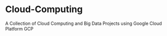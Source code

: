 # Cloud-Computing

A Collection of Cloud Computing and Big Data Projects using Google Cloud Platform GCP
